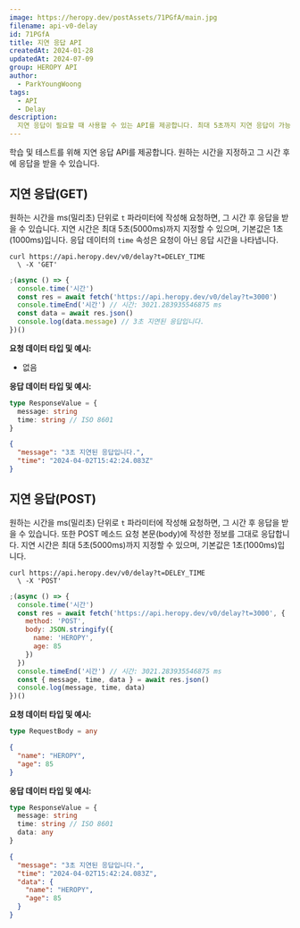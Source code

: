 ```yaml
---
image: https://heropy.dev/postAssets/71PGfA/main.jpg
filename: api-v0-delay
id: 71PGfA
title: 지연 응답 API
createdAt: 2024-01-28
updatedAt: 2024-07-09
group: HEROPY API
author:
  - ParkYoungWoong
tags:
  - API
  - Delay
description:
  지연 응답이 필요할 때 사용할 수 있는 API를 제공합니다. 최대 5초까지 지연 응답이 가능합니다.
---
```


학습 및 테스트를 위해 지연 응답 API를 제공합니다.
원하는 시간을 지정하고 그 시간 후에 응답을 받을 수 있습니다.

## 지연 응답(GET)

원하는 시간을 ms(밀리초) 단위로 `t` 파라미터에 작성해 요청하면, 그 시간 후 응답을 받을 수 있습니다.
지연 시간은 최대 5초(5000ms)까지 지정할 수 있으며, 기본값은 1초(1000ms)입니다.
응답 데이터의 `time` 속성은 요청이 아닌 응답 시간을 나타냅니다.

```curl
curl https://api.heropy.dev/v0/delay?t=DELEY_TIME
  \ -X 'GET'
```

```js --caption=요청 코드 예시
;(async () => {
  console.time('시간')
  const res = await fetch('https://api.heropy.dev/v0/delay?t=3000')
  console.timeEnd('시간') // 시간: 3021.283935546875 ms
  const data = await res.json()
  console.log(data.message) // 3초 지연된 응답입니다.
})()
```

__요청 데이터 타입 및 예시:__

- 없음

__응답 데이터 타입 및 예시:__

```ts --caption=응답 데이터 타입
type ResponseValue = {
  message: string
  time: string // ISO 8601
}
```

```json --caption=응답 데이터 예시
{
  "message": "3초 지연된 응답입니다.",
  "time": "2024-04-02T15:42:24.083Z"
}
```

## 지연 응답(POST)

원하는 시간을 ms(밀리초) 단위로 `t` 파라미터에 작성해 요청하면, 그 시간 후 응답을 받을 수 있습니다.
또한 POST 메소드 요청 본문(body)에 작성한 정보를 그대로 응답합니다.
지연 시간은 최대 5초(5000ms)까지 지정할 수 있으며, 기본값은 1초(1000ms)입니다.

```curl
curl https://api.heropy.dev/v0/delay?t=DELEY_TIME
  \ -X 'POST'
```

```js --caption=요청 코드 예시
;(async () => {
  console.time('시간')
  const res = await fetch('https://api.heropy.dev/v0/delay?t=3000', {
    method: 'POST',
    body: JSON.stringify({ 
      name: 'HEROPY',
      age: 85
    })
  })
  console.timeEnd('시간') // 시간: 3021.283935546875 ms
  const { message, time, data } = await res.json()
  console.log(message, time, data)
})()
```

__요청 데이터 타입 및 예시:__

```ts --caption=요청 데이터 타입
type RequestBody = any
```

```json
{
  "name": "HEROPY",
  "age": 85
}
```

__응답 데이터 타입 및 예시:__

```ts --caption=응답 데이터 타입
type ResponseValue = {
  message: string
  time: string // ISO 8601
  data: any
}
```

```json --caption=응답 데이터 예시
{
  "message": "3초 지연된 응답입니다.",
  "time": "2024-04-02T15:42:24.083Z",
  "data": {
    "name": "HEROPY",
    "age": 85
  }
}
```